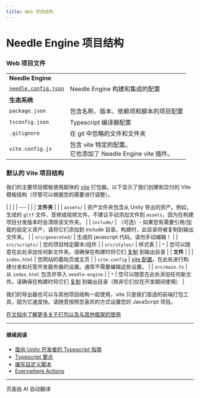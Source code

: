 ```yaml
---
title: Web 项目结构
---
```


# Needle Engine 项目结构

### Web 项目文件

| | |
| --- | --- |
| **Needle Engine** | |
| [`needle.config.json`](./reference/needle-config-json.md) | Needle Engine 构建和集成的配置 |
| **生态系统** | |
| `package.json` | 包含名称、版本、依赖项和脚本的项目配置 |
| `tsconfig.json` | Typescript 编译器配置 |
| `.gitignore` | 在 git 中忽略的文件和文件夹 |
| `vite.config.js` | 包含 vite 特定的配置。<br/>它也添加了 Needle Engine vite 插件。 |


### 默认的 Vite 项目结构

我们的主要项目模板使用超快的 [vite](https://vitejs.dev/) 打包器。以下显示了我们创建和交付的 Vite 模板结构（尽管可以根据您的需要进行调整）。

| | |
| --- | |
| **文件夹** | |
| `assets/` | 资产文件夹包含从 Unity 导出的资产。例如，生成的 ``gltf`` 文件、音频或视频文件。不建议手动添加文件到 ``assets``，因为在构建项目分发版本时会清除该文件夹。 |
| `include/` | （可选）- 如果您有需要引用/加载的自定义资产，请将它们添加到 include 目录。构建时，此目录将被复制到输出文件夹。 |
| `src/generated/` | 生成的 javascript 代码。请勿手动编辑！ |
| `src/scripts/` | 您的项目特定脚本/组件 |
| `src/styles/` | 样式表 |
| `*` | 您可以随意在此处添加任何新文件夹。请确保在构建时将它们 [复制](./reference/needle-config-json.md) 到输出目录 |
| **文件** | |
| `index.html` | 您网站的着陆页或主页 |
| `vite.config` | [vite 配置](https://vitejs.dev/config/)。在此处进行构建分发和托管开发服务器的设置。通常不需要编辑这些设置。 |
| `src/main.ts` | 从 `index.html` 包含并导入 `needle-engine` |
| `*` | 您可以随意在此处添加任何新文件。请确保在构建时将它们 [复制](./reference/needle-config-json.md) 到输出目录（除非它们仅在开发期间使用） |

我们的导出器也可以与其他项目结构一起使用，vite 只是我们首选的前端打包工具，因为它速度快。请随意按照您喜欢的方式设置您的 JavaScript 项目。

[在文档中了解更多关于打包以及与其他框架的使用](html.md)

---

#### 继续阅读

- [面向 Unity 开发者的 Typescript 指南](./getting-started/for-unity-developers.md)
- [Typescript 要点](./getting-started/typescript-essentials.md)
- [编写自定义脚本](./scripting.md)
- [Everywhere Actions](./everywhere-actions.md)

***
页面由 AI 自动翻译
